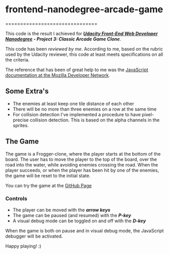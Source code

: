 
# frontend-nanodegree-arcade-game
===============================

This code is the result I achieved for ***[Udacity Front-End Web Developer Nanodegree](https://www.udacity.com/course/nd001) - Project 3: Classic Arcade Game Clone***.

This code has been *reviewed by me*. According to me, based on the rubric used
by the Udacity reviewer, this code at least meets specifications on all the
criteria.

The reference that has been of great help to me was the [JavaScript
documentation at the Mozilla Developer Network](https://developer.mozilla.org/en-US/docs/Web/JavaScript).

## Some Extra's

* The enemies at least keep one tile distance of each other
* There will be no more than three enemies on a row at the same time
* For collision detection I've implemented a procedure to have
pixel-precise collision detection. This is based on the alpha channels
in the sprites.

## The Game

The game is a Frogger-clone, where the player starts at the bottom of
the board. The user has to move the player to the top of the board, over
the road into the water, while avoiding enemies crossing the road.
When the player succeeds, or when the player has been hit by one of the
enemies, the game will be reset to the initial state.

You can try the game at the [GitHub Page](http://swesterveld.github.io/udacity-nd001-p3-classic-arcade-game-clone/)

### Controls

* The player can be moved with the ***arrow keys***
* The game can be paused (and resumed) with the ***P-key***
* A visual debug mode can be toggled on and off with the ***D-key***

When the game is both on pause and in visual debug mode, the JavaScript
debugger will be activated.

Happy playing! :)
